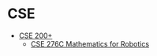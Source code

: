 # CSE
* [CSE 200+](/Department/CSE/CSE200+/README.md)
  * [CSE 276C Mathematics for Robotics ](Department/CSE/CSE200+/CSE276C.md)
